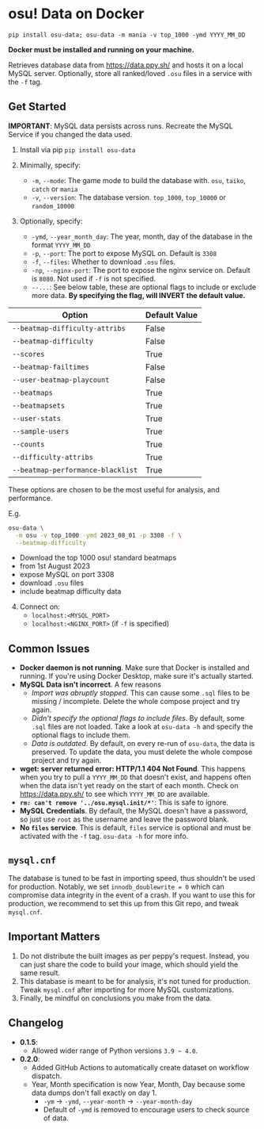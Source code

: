 # osu! Data on Docker

`pip install osu-data; osu-data -m mania -v top_1000 -ymd YYYY_MM_DD`

**Docker must be installed and running on your machine.**

Retrieves database data from https://data.ppy.sh/ and hosts it on a local MySQL
server.
Optionally, store all ranked/loved `.osu` files in a service with the `-f` tag.

## Get Started

**IMPORTANT**: MySQL data persists across runs.
Recreate the MySQL Service if you changed the data used.

1) Install via pip `pip install osu-data`

2) Minimally, specify:
    - `-m`, `--mode`:
      The game mode to build the database with. `osu`, `taiko`, `catch`
      or `mania`
    - `-v`, `--version`:
      The database version. `top_1000`, `top_10000` or `random_10000`
3) Optionally, specify:
    - `-ymd`, `--year_month_day`:
      The year, month, day of the database in the format `YYYY_MM_DD`
    - `-p`, `--port`:
      The port to expose MySQL on. Default is `3308`
    - `-f`, `--files`:
      Whether to download `.osu` files.
    - `-np`, `--nginx-port`:
      The port to expose the nginx service on. Default is `8080`.
      Not used if `-f` is not specified.
    - `--...`:
      See below table, these are optional flags to include or exclude more
      data. **By specifying the flag, will INVERT the default value.**

| Option                            | Default Value |
|-----------------------------------|---------------|
| `--beatmap-difficulty-attribs`    | False         |
| `--beatmap-difficulty`            | False         |
| `--scores`                        | True          |
| `--beatmap-failtimes`             | False         |
| `--user-beatmap-playcount`        | False         |
| `--beatmaps`                      | True          |
| `--beatmapsets`                   | True          |
| `--user-stats`                    | True          |
| `--sample-users`                  | True          |
| `--counts`                        | True          |
| `--difficulty-attribs`            | True          |
| `--beatmap-performance-blacklist` | True          |

These options are chosen to be the most useful for analysis, and performance.

E.g.

```bash
osu-data \
  -m osu -v top_1000 -ymd 2023_08_01 -p 3308 -f \
  --beatmap-difficulty 
```

- Download the top 1000 osu! standard beatmaps
- from 1st August 2023 
- expose MySQL on port 3308
- download `.osu` files
- include beatmap difficulty data

4) Connect on:
   - `localhost:<MYSQL_PORT>`
   - `localhost:<NGINX_PORT>` (if `-f` is specified)

## Common Issues

- **Docker daemon is not running**. Make sure that Docker is installed and
  running. If you're using Docker Desktop, make sure it's actually started.
- **MySQL Data isn't incorrect**. A few reasons
    - *Import was abruptly stopped*. This can cause some `.sql` files to be
      missing / incomplete. Delete the whole compose project and try again.
    - *Didn't specify the optional flags to include files*. By default, some
      `.sql` files are not loaded. Take a look at `osu-data -h` and specify the
      optional flags to include them.
    - *Data is outdated*. By default, on every re-run of `osu-data`, the data
      is
      preserved. To update the data, you must delete the whole compose project
      and try again.
- **wget: server returned error: HTTP/1.1 404 Not Found**. This happens when
  you try to pull a `YYYY_MM_DD` that doesn't exist, and happens often when the
  data isn't yet ready on the start of each month.
  Check on https://data.ppy.sh/ to see which `YYYY_MM_DD` are available.
- **`rm: can't remove '../osu.mysql.init/*'`**: This is safe to ignore.
- **MySQL Credentials**. By default, the MySQL doesn't have a password, so just
  use `root` as the username and leave the password blank.
- **No `files` service**. This is default, `files` service is optional and
  must be activated with the `-f` tag. `osu-data -h` for more info.

## `mysql.cnf`

The database is tuned to be fast in importing speed, thus shouldn't be used for
production. Notably, we set `innodb_doublewrite = 0` which can compromise
data integrity in the event of a crash. If you want to use this for production,
we recommend to set this up from this Git repo, and tweak `mysql.cnf`.

## Important Matters

1) Do not distribute the built images as per peppy's request.
   Instead, you can just share the code to build your image, which should yield
   the same result.
2) This database is meant to be for analysis, it's not tuned for production.
   Tweak `mysql.cnf` after importing
   for more MySQL customizations.
3) Finally, be mindful on conclusions you make from the data.

## Changelog

- **0.1.5**:
  - Allowed wider range of Python versions `3.9 ~ 4.0`.
- **0.2.0**: 
  - Added GitHub Actions to automatically create dataset on workflow dispatch. 
  - Year, Month specification is now Year, Month, Day because some data dumps 
    don't fall exactly on day 1.
    - `-ym` -> `-ymd`, `--year-month` -> `--year-month-day`
    - Default of `-ymd` is removed to encourage users to check source of data.
